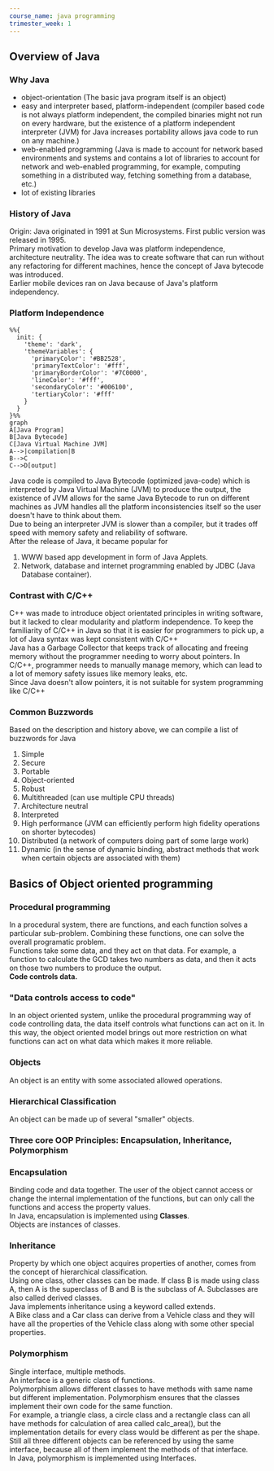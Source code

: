 ```yaml
---
course_name: java programming
trimester_week: 1
---
```


## Overview of Java   
### Why Java   
- object-orientation (The basic java program itself is an object)   
- easy and interpreter based, platform-independent (compiler based code is not always platform independent, the compiled binaries might not run on every hardware, but the existence of a platform independent interpreter (JVM) for Java increases portability allows java code to run on any machine.)   
- web-enabled programming (Java is made to account for network based environments and systems and contains a lot of libraries to account for network and web-enabled programming, for example, computing something in a distributed way, fetching something from a database, etc.)   
- lot of existing libraries   
   
### History of Java   
Origin: Java originated in 1991 at Sun Microsystems. First public version was released in 1995.   
Primary motivation to develop Java was platform independence, architecture neutrality. The idea was to create software that can run without any refactoring for different machines, hence the concept of Java bytecode was introduced.   
Earlier mobile devices ran on Java because of Java's platform independency.   
### Platform Independence   

```mermaid
%%{
  init: {
    'theme': 'dark',
    'themeVariables': {
      'primaryColor': '#BB2528',
      'primaryTextColor': '#fff',
      'primaryBorderColor': '#7C0000',
      'lineColor': '#fff',
      'secondaryColor': '#006100',
      'tertiaryColor': '#fff'
    }
  }
}%%
graph
A[Java Program]
B[Java Bytecode]
C[Java Virtual Machine JVM]
A-->|compilation|B
B-->C
C-->D[output]

```

Java code is compiled to Java Bytecode (optimized java-code) which is interpreted by Java Virtual Machine (JVM) to produce the output, the existence of JVM allows for the same Java Bytecode to run on different machines as JVM handles all the platform inconsistencies itself so the user doesn't have to think about them.   
Due to being an interpreter JVM is slower than a compiler, but it trades off speed with memory safety and reliability of software.   
After the release of Java, it became popular for    
1. WWW based app development in form of Java Applets.    
2. Network, database and internet programming enabled by JDBC (Java Database container).   
   
### Contrast with C/C++   
C++ was made to introduce object orientated principles in writing software, but it lacked to clear modularity and platform independence. To keep the familiarity of C/C++ in Java so that it is easier for programmers to pick up, a lot of Java syntax was kept consistent with C/C++   
Java has a Garbage Collector that keeps track of allocating and freeing memory without the programmer needing to worry about pointers. In C/C++, programmer needs to manually manage memory, which can lead to a lot of memory safety issues like memory leaks, etc.   
Since Java doesn't allow pointers, it is not suitable for system programming like C/C++   
### Common Buzzwords   
Based on the description and history above, we can compile a list of buzzwords for Java   
1. Simple   
2. Secure   
3. Portable   
4. Object-oriented   
5. Robust   
6. Multithreaded (can use multiple CPU threads)   
7. Architecture neutral   
8. Interpreted   
9. High performance (JVM can efficiently perform high fidelity operations on shorter bytecodes)   
10. Distributed (a network of computers doing part of some large work)   
11. Dynamic (in the sense of dynamic binding, abstract methods that work when certain objects are associated with them)   
   
## Basics of Object oriented programming   
### Procedural programming   
In a procedural system, there are functions, and each function solves a particular sub-problem. Combining these functions, one can solve the overall programatic problem.   
Functions take some data, and they act on that data. For example, a function to calculate the GCD takes two numbers as data, and then it acts on those two numbers to produce the output.   
**Code controls data.**   
### "Data controls access to code"   
In an object oriented system, unlike the procedural programming way of code controlling data, the data itself controls what functions can act on it. In this way, the object oriented model brings out more restriction on what functions can act on what data which makes it more reliable.   
### Objects   
An object is an entity with some associated allowed operations.   
### Hierarchical Classification   
An object can be made up of several "smaller" objects.   
### Three core OOP Principles: Encapsulation, Inheritance, Polymorphism   
### Encapsulation   
Binding code and data together. The user of the object cannot access or change the internal implementation of the functions, but can only call the functions and access the property values.   
In Java, encapsulation is implemented using **Classes**.   
Objects are instances of classes.   
### Inheritance   
Property by which one object acquires properties of another, comes from the concept of hierarchical classification.   
Using one class, other classes can be made. If class B is made using class A, then A is the superclass of B and B is the subclass of A. Subclasses are also called derived classes.   
Java implements inheritance using a keyword called extends.   
A Bike class and a Car class can derive from a Vehicle class and they will have all the properties of the Vehicle class along with some other special properties.   
### Polymorphism   
Single interface, multiple methods.   
An interface is a generic class of functions.   
Polymorphism allows different classes to have methods with same name but different implementation. Polymorphism ensures that the classes implement their own code for the same function.   
For example, a triangle class, a circle class and a rectangle class can all have methods for calculation of area called calc\_area(), but the implementation details for every class would be different as per the shape. Still all three different objects can be referenced by using the same interface, because all of them implement the methods of that interface.   
In Java, polymorphism is implemented using Interfaces.   
